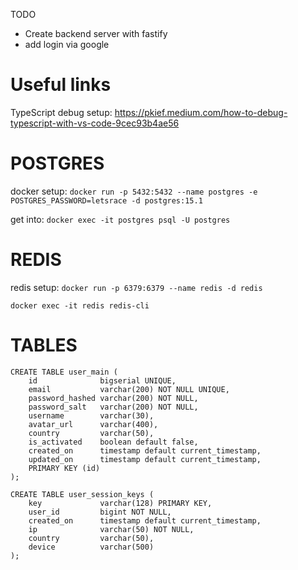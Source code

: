 TODO

- Create backend server with fastify
- add login via google 

# Useful links
TypeScript debug setup: https://pkief.medium.com/how-to-debug-typescript-with-vs-code-9cec93b4ae56

# POSTGRES
docker setup: 
`docker run -p 5432:5432 --name postgres -e POSTGRES_PASSWORD=letsrace -d postgres:15.1`

get into: 
`docker exec -it postgres psql -U postgres`

# REDIS
redis setup: 
`docker run -p 6379:6379 --name redis -d redis`

`docker exec -it redis redis-cli`

# TABLES 
```
CREATE TABLE user_main (
    id              bigserial UNIQUE,
    email           varchar(200) NOT NULL UNIQUE,
    password_hashed varchar(200) NOT NULL,
    password_salt   varchar(200) NOT NULL,
    username        varchar(30),
    avatar_url      varchar(400),
    country         varchar(50),
    is_activated    boolean default false,
    created_on      timestamp default current_timestamp,
    updated_on      timestamp default current_timestamp,
    PRIMARY KEY (id)
);

CREATE TABLE user_session_keys (
    key             varchar(128) PRIMARY KEY,
    user_id         bigint NOT NULL,
    created_on      timestamp default current_timestamp,
    ip              varchar(50) NOT NULL,
    country         varchar(50),
    device          varchar(500)
);
```